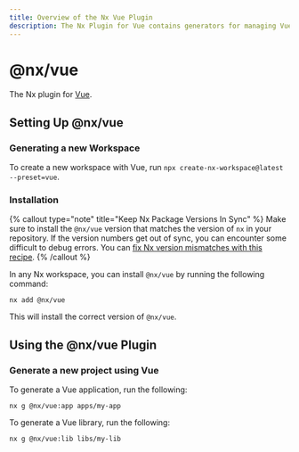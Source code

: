 ```yaml
---
title: Overview of the Nx Vue Plugin
description: The Nx Plugin for Vue contains generators for managing Vue applications and libraries within an Nx workspace. This page also explains how to configure Vue on your Nx workspace.
---
```


# @nx/vue

The Nx plugin for [Vue](https://vuejs.org/).

## Setting Up @nx/vue

### Generating a new Workspace

To create a new workspace with Vue, run `npx create-nx-workspace@latest --preset=vue`.

### Installation

{% callout type="note" title="Keep Nx Package Versions In Sync" %}
Make sure to install the `@nx/vue` version that matches the version of `nx` in your repository. If the version numbers get out of sync, you can encounter some difficult to debug errors. You can [fix Nx version mismatches with this recipe](/recipes/tips-n-tricks/keep-nx-versions-in-sync).
{% /callout %}

In any Nx workspace, you can install `@nx/vue` by running the following command:

```shell {% skipRescope=true %}
nx add @nx/vue
```

This will install the correct version of `@nx/vue`.

## Using the @nx/vue Plugin

### Generate a new project using Vue

To generate a Vue application, run the following:

```shell
nx g @nx/vue:app apps/my-app
```

To generate a Vue library, run the following:

```shell
nx g @nx/vue:lib libs/my-lib
```
